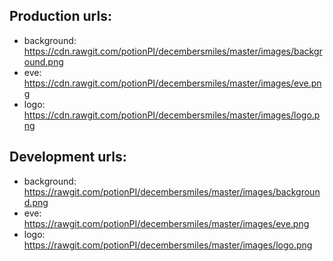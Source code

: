 ## Production urls:
* background: https://cdn.rawgit.com/potionPI/decembersmiles/master/images/background.png
* eve: https://cdn.rawgit.com/potionPI/decembersmiles/master/images/eve.png
* logo: https://cdn.rawgit.com/potionPI/decembersmiles/master/images/logo.png
## Development urls:
* background: https://rawgit.com/potionPI/decembersmiles/master/images/background.png
* eve: https://rawgit.com/potionPI/decembersmiles/master/images/eve.png
* logo: https://rawgit.com/potionPI/decembersmiles/master/images/logo.png
